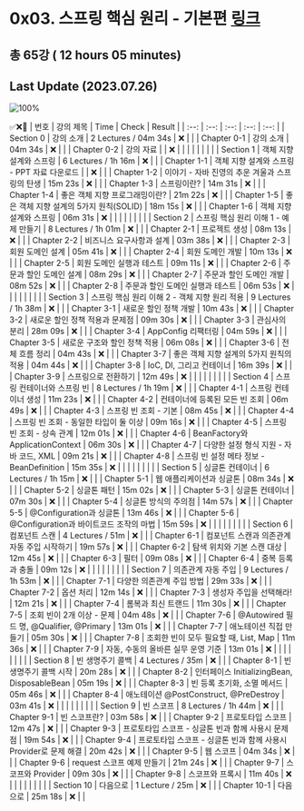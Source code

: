 # 0x03. 스프링 핵심 원리 - 기본편 [링크](https://www.inflearn.com/course/%EC%8A%A4%ED%94%84%EB%A7%81-%ED%95%B5%EC%8B%AC-%EC%9B%90%EB%A6%AC-%EA%B8%B0%EB%B3%B8%ED%8E%B8)

## 총 65강 ( 12 hours 05 minutes)
    
## Last Update (2023.07.26)    

![100%](https://progress-bar.dev/0/?scale=65&title=progress&width=500&color=babaca&suffix=/65)

✅❌:hammer:
| 번호 | 강의 제목 | Time | Check | Result |
| :--: | :--: | :--: | :--: | :--: |
| Section 0 | 강의 소개 | 2 Lectures / 04m 34s | ❌ |  |
| Chapter 0-1 | 강의 소개 | 04m 34s | ❌ | |
| Chapter 0-2 | 강의 자료 | | ❌ | |
| | | | | |
| Section 1 | 객체 지향 설계와 스프링 | 6 Lectures / 1h 16m | ❌ | |
| Chapter 1-1 | 객체 지향 설계와 스프링 - PPT 자료 다운로드 |  | ❌ | | 
| Chapter 1-2 | 이야기 - 자바 진영의 추운 겨울과 스프링의 탄생 | 15m 23s | ❌ | |
| Chapter 1-3 | 스프링이란? | 14m 31s | ❌ | | 
| Chapter 1-4 | 좋은 객체 지향 프로그래밍이란? | 21m 22s | ❌ | |
| Chapter 1-5 | 좋은 객체 지향 설계의 5가지 원칙(SOLID) | 18m 15s | ❌ | |
| Chapter 1-6 | 객체 지향 설계와 스프링 | 06m 31s | ❌ | | 
| | | | | |
| Section 2 | 스프링 핵심 원리 이해 1 - 예제 만들기 | 8 Lectures / 1h 01m | ❌ | |
| Chapter 2-1 | 프로젝트 생성 | 08m 13s | ❌ | | 
| Chapter 2-2 | 비즈니스 요구사항과 설계 | 03m 38s | ❌ | |
| Chapter 2-3 | 회원 도메인 설계 | 05m 41s | ❌ | | 
| Chapter 2-4 | 회원 도메인 개발 | 10m 13s | ❌ | | 
| Chapter 2-5 | 회원 도메인 실행과 테스트 | 09m 11s | ❌ | | 
| Chapter 2-6 | 주문과 할인 도메인 설계 | 08m 29s | ❌ | | 
| Chapter 2-7 | 주문과 할인 도메인 개발 | 08m 52s | ❌ | |
| Chapter 2-8 | 주문과 할인 도메인 실행과 테스트 | 06m 53s | ❌ | | 
| | | | | |
| Section 3 | 스프링 핵심 원리 이해 2 - 객체 지향 원리 적용 | 9 Lectures / 1h 38m | ❌ | |
| Chapter 3-1 | 새로운 할인 정책 개발 | 10m 43s | ❌ | | 
| Chapter 3-2 | 새로운 할인 정책 적용과 문제점 | 09m 30s | ❌ | |
| Chapter 3-3 | 관심사의 분리 | 28m 09s | ❌ | | 
| Chapter 3-4 | AppConfig 리팩터링 | 04m 59s | ❌ | | 
| Chapter 3-5 | 새로운 구조와 할인 정책 적용 | 06m 08s | ❌ | | 
| Chapter 3-6 | 전체 흐름 정리 | 04m 43s | ❌ | | 
| Chapter 3-7 | 좋은 객체 지향 설계의 5가지 원칙의 적용 | 04m 44s | ❌ | |
| Chapter 3-8 | IoC, DI, 그리고 컨테이너 | 16m 39s | ❌ | | 
| Chapter 3-9 | 스프링으로 전환하기 | 12m 49s | ❌ | | 
| | | | | |
| Section 4 | 스프링 컨테이너와 스프링 빈 | 8 Lectures / 1h 19m | ❌ | | 
| Chapter 4-1 | 스프링 컨테이너 생성 | 11m 23s | ❌ | | 
| Chapter 4-2 | 컨테이너에 등록된 모든 빈 조회 | 06m 49s | ❌ | | 
| Chapter 4-3 | 스프링 빈 조회 - 기본 | 08m 45s | ❌ | | 
| Chapter 4-4 | 스프링 빈 조회 - 동일한 타입이 둘 이상 | 09m 16s | ❌ | | 
| Chapter 4-5 | 스프링 빈 조회 - 상속 관계 | 12m 01s | ❌ | | 
| Chapter 4-6 | BeanFactory와 ApplicationContext | 06m 30s | ❌ | | 
| Chapter 4-7 | 다양한 설정 형식 지원 - 자바 코드, XML | 09m 21s | ❌ | | 
| Chapter 4-8 | 스프링 빈 설정 메타 정보 - BeanDefinition | 15m 35s | ❌ | | 
| | | | | |
| Section 5 | 싱글톤 컨테이너 | 6 Lectures / 1h 15m | ❌ | | 
| Chapter 5-1 | 웹 애플리케이션과 싱글톤 | 08m 34s | ❌ | | 
| Chapter 5-2 | 싱글톤 패턴 | 15m 02s | ❌ | | 
| Chapter 5-3 | 싱글톤 컨테이너 | 07m 30s | ❌ | | 
| Chapter 5-4 | 싱글톤 방식의 주의점 | 14m 57s | ❌ | | 
| Chapter 5-5 | @Configuration과 싱글톤 | 13m 46s | ❌ | | 
| Chapter 5-6 | @Configuration과 바이트코드 조작의 마법 | 15m 59s | ❌ | | 
| | | | | |
| Section 6 | 컴포넌트 스캔 | 4 Lectures / 51m | ❌ | | 
| Chapter 6-1 | 컴포넌트 스캔과 의존관계 자동 주입 시작하기 | 19m 57s | ❌ | | 
| Chapter 6-2 | 탐색 위치와 기본 스캔 대상 | 12m 45s | ❌ | | 
| Chapter 6-3 | 필터 | 09m 08s | ❌ | | 
| Chapter 6-4 | 중복 등록과 충돌 | 09m 12s | ❌ | | 
| | | | | |
| Section 7 | 의존관계 자동 주입 | 9 Lectures / 1h 53m | ❌ | | 
| Chapter 7-1 | 다양한 의존관계 주입 방법 | 29m 33s | ❌ | | 
| Chapter 7-2 | 옵션 처리 | 12m 14s | ❌ | | 
| Chapter 7-3 | 생성자 주입을 선택해라! | 12m 21s | ❌ | | 
| Chapter 7-4 | 롬복과 최신 트랜드 | 11m 30s | ❌ | | 
| Chapter 7-5 | 조회 빈이 2개 이상 - 문제 | 04m 48s | ❌ | | 
| Chapter 7-6 | @Autowired 필드 명, @Qualifier, @Primary | 13m 01s | ❌ | | 
| Chapter 7-7 | 애노테이션 직접 만들기 | 05m 30s | ❌ | | 
| Chapter 7-8 | 조회한 빈이 모두 필요할 때, List, Map | 11m 36s | ❌ | | 
| Chapter 7-9 | 자동, 수동의 올바른 실무 운영 기준 | 13m 01s | ❌ | | 
| | | | | |
| Section 8 | 빈 생명주기 콜백 | 4 Lectures / 35m | ❌ | | 
| Chapter 8-1 | 빈 생명주기 콜백 시작 | 20m 28s | ❌ | | 
| Chapter 8-2 | 인터페이스 InitializingBean, DisposableBean | 05m 19s | ❌ | | 
| Chapter 8-3 | 빈 등록 초기화, 소멸 메서드 | 05m 46s | ❌ | | 
| Chapter 8-4 | 애노테이션 @PostConstruct, @PreDestroy | 03m 41s | ❌ | | 
| | | | | |
| Section 9 | 빈 스코프 | 8 Lectures / 1h 44m | ❌ | | 
| Chapter 9-1 | 빈 스코프란? | 03m 58s | ❌ | | 
| Chapter 9-2 | 프로토타입 스코프 | 12m 47s | ❌ | | 
| Chapter 9-3 | 프로토타입 스코프 - 싱글톤 빈과 함께 사용시 문제점 | 19m 54s | ❌ | | 
| Chapter 9-4 | 프로토타입 스코프 - 싱글톤 빈과 함께 사용시 Provider로 문제 해결 | 20m 42s | ❌ | | 
| Chapter 9-5 | 웹 스코프 | 04m 34s | ❌ | | 
| Chapter 9-6 | request 스코프 예제 만들기 | 21m 24s | ❌ | | 
| Chapter 9-7 | 스코프와 Provider | 09m 30s | ❌ | | 
| Chapter 9-8 | 스코프와 프록시 | 11m 40s | ❌ | | 
| | | | | |
| Section 10 | 다음으로 | 1 Lecture / 25m | ❌ | | 
| Chapter 10-1 | 다음으로 | 25m 18s | ❌ | | 
